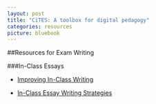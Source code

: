 ```yaml
---
layout: post
title: "CiTES: A toolbox for digital pedagogy"
categories: resources
picture: bluebook
---
```


##Resources for Exam Writing <span class="arrowh2"></span>

###In-Class Essays <span class="arrowh3"></span>

* [Improving In-Class Writing](http://docs.google.com/viewer?url=https://github.com/axchristie/test/blob/gh-pages/assets/docs/exam_writing/Improving_In-Class_Writing.pdf?raw=true)

* [In-Class Essay Writing Strategies](http://docs.google.com/viewer?url=https://github.com/axchristie/test/blob/gh-pages/assets/docs/exam_writing/in-class_essay_writing_strategies.pdf?raw=true)